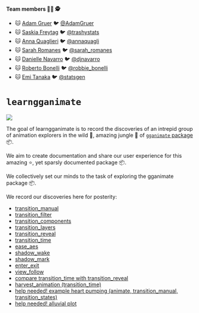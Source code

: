 
<!-- README.md is generated from README.Rmd. Please edit that file -->

**Team members 👨‍🌾 🕵**

  - 🐱 [Adam Gruer](https://github.com/adam-gruer) 🐦
    [@AdamGruer](https://twitter.com/AdamGruer)
  - 🐱 [Saskia Freytag](https://github.com/SaskiaFreytag) 🐦
    [@trashystats](https://twitter.com/trashystats)
  - 🐱 [Anna Quaglieri](https://github.com/SaskiaFreytag) 🐦
    [@annaquagli](https://twitter.com/annaquagli)
  - 🐱 [Sarah Romanes](https://github.com/sarahromanes) 🐦
    [@sarah\_romanes](https://twitter.com/sarah_romanes)
  - 🐱 [Danielle Navarro](https://github.com/SaskiaFreytag) 🐦
    [@djnavarro](https://twitter.com/djnavarro)
  - 🐱 [Roberto Bonelli](https://github.com/Robbie90) 🐦
    [@robbie\_bonelli](https://twitter.com/robbie_bonelli)
  - 🐱 [Emi Tanaka](https://github.com/emitanaka) 🐦
    [@statsgen](https://twitter.com/statsgen)

# `learngganimate`

![](transition_manual_files/figure-gfm/unnamed-chunk-2-1.gif)

The goal of learngganimate is to record the discoveries of an intrepid
group of animation explorers in the wild 🐯, amazing jungle 🌳 of
[`gganimate` package](https://github.com/thomasp85/gganimate) 📦.

We aim to create documentation and share our user experience for this
amazing ⭐, yet sparsly documented package 📦.

We collectively set our minds to the task of exploring the gganimate
package 📦.

We record our discoveries here for posterity:

  - [transition\_manual](transition_manual.md)
  - [transition\_filter](transition_filter.md)
  - [transition\_components](transition_components.md)
  - [transition\_layers](transition_layers.md)
  - [transition\_reveal](transition_reveal/transition_reveal.md)
  - [transition\_time](transition_time/transition_time.md)
  - [ease\_aes](ease_aes.md)
  - [shadow\_wake](shadow_wake.md)
  - [shadow\_mark](shadow_mark.md)
  - [enter\_exit](enter_exit/enter_exit.md)
  - [view\_follow](view_follow.md)
  - [compare transition\_time with
    transition\_reveal](transition_time_vs_transition_reveal.md)
  - [harvest\_animation
    (transition\_time)](example_harvest_animation.md)
  - [help needed\! example heart pumping (animate, transition\_manual,
    transition\_states)](example_heart_pumping.md)
  - [help needed\! alluvial plot](alluvial_plot.md)
